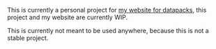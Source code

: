 This is currently a personal project for [my website for datapacks](https://datapacks.epicpix.dev/), this project and my website are currently WIP.

This is currently not meant to be used anywhere, because this is not a stable project.